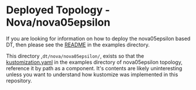 # Deployed Topology - Nova/nova05epsilon

If you are looking for information on how to deploy the nova05epsilon based DT, then
please see the
[README](../../../examples/dt/nova/nova05epsilon/README.md) in the examples
directory.

This directory ,`dt/nova/nova05epsilon/`, exists so that the
[kustomization.yaml](../../../examples/dt/nova/nova05epsilon/edpm/nodeset/kustomization.yaml)
in the examples directory of nova05epsilon topology, reference it by path as a
component. It's contents are likely uninteresting unless you want to understand
how kustomize was implemented in this repository.
